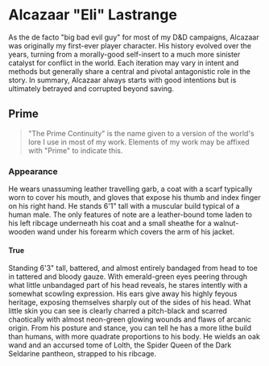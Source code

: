 # Alcazaar "Eli" Lastrange

As the de facto "big bad evil guy" for most of my D&D campaigns, Alcazaar was originally my first-ever player character. His history evolved over the years, turning from a morally-good self-insert to a much more sinister catalyst for conflict in the world. Each iteration may vary in intent and methods but generally share a central and pivotal antagonistic role in the story. In summary, Alcazaar always starts with good intentions but is ultimately betrayed and corrupted beyond saving.

## Prime

> "The Prime Continuity" is the name given to a version of the world's lore I use in most of my work. Elements of my work may be affixed with "Prime" to indicate this.

### Appearance

He wears unassuming leather travelling garb, a coat with a scarf typically worn to cover his mouth, and gloves that expose his thumb and index finger on his right hand. He stands 6'1" tall with a muscular build typical of a human male. The only features of note are a leather-bound tome laden to his left ribcage underneath his coat and a small sheathe for a walnut-wooden wand under his forearm which covers the arm of his jacket.

#### True

Standing 6'3" tall, battered, and almost entirely bandaged from head to toe in tattered and bloody gauze. With emerald-green eyes peering through what little unbandaged part of his head reveals, he stares intently with a somewhat scowling expression. His ears give away his highly feyous heritage, exposing themselves sharply out of the sides of his head. What little skin you can see is clearly charred a pitch-black and scarred chaotically with almost neon-green glowing wounds and flaws of arcanic origin. From his posture and stance, you can tell he has a more lithe build than humans, with more quadrate proportions to his body. He wields an oak wand and an accursed tome of Lolth, the Spider Queen of the Dark Seldarine pantheon, strapped to his ribcage.
